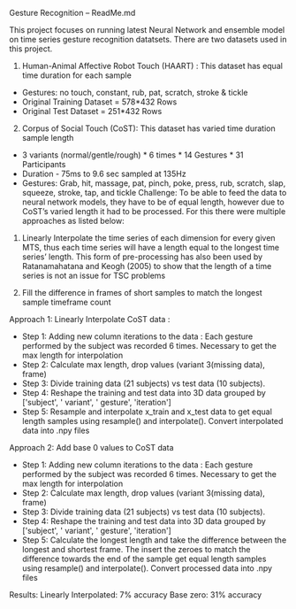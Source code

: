 Gesture Recognition – ReadMe.md

This project focuses on running latest Neural Network and ensemble model on time series gesture recognition datatsets. There are two datasets used in this project. 
1.	Human-Animal Affective Robot Touch (HAART) : This dataset has equal time duration for each sample
-	Gestures: no touch, constant, rub, pat, scratch, stroke & tickle
-	Original Training Dataset = 578*432 Rows
-	Original Test Dataset = 251*432 Rows
2.	Corpus of Social Touch (CoST): This dataset has varied time duration sample length
-	3 variants (normal/gentle/rough) * 6 times * 14 Gestures * 31 Participants 
-	Duration - 75ms to 9.6 sec sampled at 135Hz
-	Gestures: Grab, hit, massage, pat, pinch, poke, press, rub, scratch, slap, squeeze, stroke, tap, and tickle
Challenge:
To be able to feed the data to neural network models, they have to be of equal length, however due to CoST’s varied length it had to be processed. For this there were multiple approaches as listed below: 
1.	Linearly Interpolate the time series of each dimension for every given MTS, thus each time series will have a length equal to the longest time series’ length. This form of pre-processing has also been used by Ratanamahatana and Keogh (2005) to show that the length of a time series is not an issue for TSC problems

2.	Fill the difference in frames of short samples to match the longest sample timeframe count

Approach 1: Linearly Interpolate CoST data : 
- Step 1: Adding new column iterations to the data : Each gesture performed by the subject was recorded 6 times. Necessary to get the max length for interpolation
- Step 2: Calculate max length, drop values (variant 3(missing data), frame)
- Step 3: Divide training data (21 subjects) vs test data (10 subjects).
- Step 4: Reshape the training and test data into 3D data grouped by ['subject', ' variant', ' gesture', 'iteration']
- Step 5: Resample and interpolate x_train and x_test data to get equal length samples using resample() and interpolate(). Convert interpolated data into .npy files

Approach 2: Add base 0 values to CoST data
- Step 1: Adding new column iterations to the data : Each gesture performed by the subject was recorded 6 times. Necessary to get the max length for interpolation
- Step 2: Calculate max length, drop values (variant 3(missing data), frame)
- Step 3: Divide training data (21 subjects) vs test data (10 subjects).
- Step 4: Reshape the training and test data into 3D data grouped by ['subject', ' variant', ' gesture', 'iteration']
- Step 5: Calculate the longest length and take the difference between the longest and shortest frame. The insert the zeroes to match the difference towards the end of the sample get equal length samples using resample() and interpolate(). Convert processed data into .npy files

Results: 
Linearly Interpolated: 7% accuracy
Base zero: 31% accuracy
